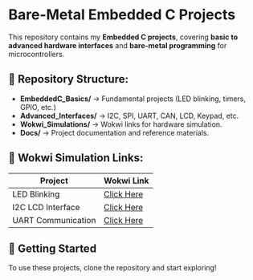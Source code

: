 # Bare-Metal Embedded C Projects

This repository contains my **Embedded C projects**, covering **basic to advanced hardware interfaces** and **bare-metal programming** for microcontrollers.

## 📂 Repository Structure:
- **EmbeddedC_Basics/** → Fundamental projects (LED blinking, timers, GPIO, etc.)
- **Advanced_Interfaces/** → I2C, SPI, UART, CAN, LCD, Keypad, etc.
- **Wokwi_Simulations/** → Wokwi links for hardware simulation.
- **Docs/** → Project documentation and reference materials.

## 🔗 Wokwi Simulation Links:
| Project | Wokwi Link |
|---------|-----------|
| LED Blinking | [Click Here](https://wokwi.com/projects/example1) |
| I2C LCD Interface | [Click Here](https://wokwi.com/projects/example2) |
| UART Communication | [Click Here](https://wokwi.com/projects/example3) |

## 🚀 Getting Started
To use these projects, clone the repository and start exploring!

